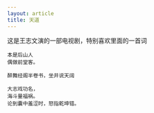 ```yaml
---
layout: article
title: 天道
---
```


这是王志文演的一部电视剧，特别喜欢里面的一首词

```
本是后山人
偶做前堂客。

醉舞经阁半卷书，坐井说天阔

大志戏功名，
海斗量福祸。
论到囊中羞涩时，怒指乾坤错。
```

